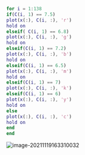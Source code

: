 ```matlab
for i = 1:138
if(C(i, 1) == 7.5)
plot(x(:), C(i, :), 'r')
hold on
elseif( C(i, 1) == 6.8)
plot(x(:), C(i, :), 'g')
hold on
elseif(C(i, 1) == 7.2)
plot(x(:), C(i, :), 'b')
hold on
elseif(C(i, 1) == 6.5)
plot(x(:), C(i, :), 'm')
hold on
elseif(C(i, 1) == 7)
plot(x(:), C(i, :), 'k')
elseif(C(i, 1) == 6)
plot(x(:), C(i, :), 'y')
hold on
else
plot(x(:), C(i, :), 'c')
hold on
end
end
```

![image-20211119163310032](https://tva1.sinaimg.cn/large/008i3skNgy1gwkjm4jrqdj317z0pg4br.jpg)
